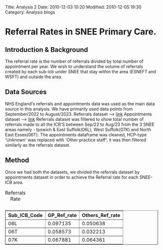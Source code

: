 Title: Analysis 2
Date: 2010-12-03 10:20
Modified: 2010-12-05 19:30
Category: Analysis blogs


# Referral Rates in SNEE Primary Care.

## Introduction & Background
The referral rate is the number of referrals divided by total number of appointment per year. We wish to understand the volume of referrals created by each sub-icb under SNEE that stay within the area (ESNEFT and WSFT) and outside the area.


## Data Sources
NHS England's referrals and appointments data was used as the main data source in this analysis. We have primarily used data points from September/2022 to August/2023.
Referrals dataset --> [link](https://www.england.nhs.uk/statistics/statistical-work-areas/outpatient-referrals/)
Appointments dataset --> [link](https://digital.nhs.uk/data-and-information/publications/statistical/appointments-in-general-practice)
Referrals dataset was filtered to show total number of referrals made to all the ICB'S between Sep/22 to Aug/23 from the 3 SNEE areas namely - Ipswich & East Suffolk(06L), West Suffolk(07K) and North East Essex(06T). 
The appointments dataframe was cleaned,  HCP-type 'Unknown' was replaced with 'Other practice staff', it was then filtered similarly as the referrals dataset. 

## Method
Once we had both the datasets, we divided the referrals dataset by appointments dataset in order to achieve the Referral rate for each SNEE-ICB area.
<table><caption>Referrals Rate</caption><table border="1" class="dataframe">
  <thead>
    <tr style="text-align: right;">
      <th>Sub_ICB_Code</th>
      <th>GP_Ref_rate</th>
      <th>Others_Ref_rate</th>
    </tr>
  </thead>
  <tbody>
    <tr>
      <td>06L</td>
      <td>0.097135</td>
      <td>0.050638</td>
    </tr>
    <tr>
      <td>06T</td>
      <td>0.058573</td>
      <td>0.032213</td>
    </tr>
    <tr>
      <td>07K</td>
      <td>0.067881</td>
      <td>0.064361</td>
    </tr>
  </tbody>
</table>